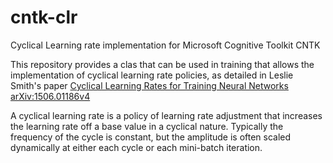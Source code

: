 # cntk-clr
Cyclical Learning rate implementation for Microsoft Cognitive Toolkit CNTK

This repository provides a clas that can be used in training that allows the implementation of cyclical learning rate policies, as detailed in Leslie Smith's paper [Cyclical Learning Rates for Training Neural Networks
arXiv:1506.01186v4](https://arxiv.org/abs/1506.01186 "Title")

A cyclical learning rate is a policy of learning rate adjustment that increases the learning rate off a base value in a cyclical nature. Typically the frequency of the cycle is constant, but the amplitude is often scaled dynamically at either each cycle or each mini-batch iteration.
